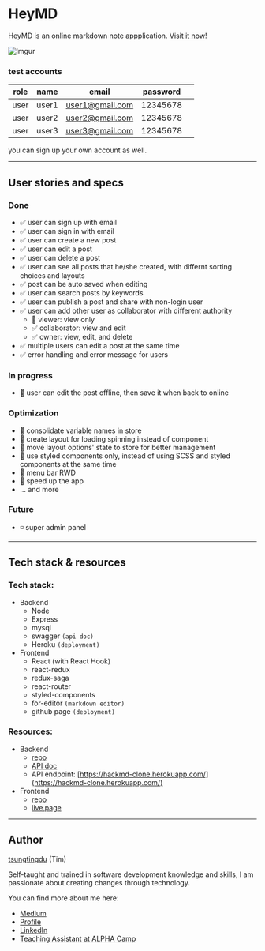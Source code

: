 # HeyMD

HeyMD is an online markdown note appplication. [Visit it now](https://tsungtingdu.github.io/heymd)!

![Imgur](https://i.imgur.com/CEe3JcG.png)

### test accounts

| role | name  | email           | password |     |
| ---- | ----- | --------------- | -------- | --- |
| user | user1 | user1@gmail.com | 12345678 |
| user | user2 | user2@gmail.com | 12345678 |
| user | user3 | user3@gmail.com | 12345678 |

you can sign up your own account as well.

---

## User stories and specs

### Done

- ✅ user can sign up with email
- ✅ user can sign in with email
- ✅ user can create a new post
- ✅ user can edit a post
- ✅ user can delete a post
- ✅ user can see all posts that he/she created, with differnt sorting choices and layouts
- ✅ post can be auto saved when editing
- ✅ user can search posts by keywords
- ✅ user can publish a post and share with non-login user
- ✅ user can add other user as collaborator with different authority
  - 🚧 viewer: view only
  - ✅ collaborator: view and edit
  - ✅ owner: view, edit, and delete
- ✅ multiple users can edit a post at the same time
- ✅ error handling and error message for users

### In progress

- 🚧 user can edit the post offline, then save it when back to online

### Optimization

- 🔸 consolidate variable names in store
- 🔸 create layout for loading spinning instead of component
- 🔸 move layout options' state to store for better management
- 🔸 use styled components only, instead of using SCSS and styled components at the same time
- 🔸 menu bar RWD
- 🔸 speed up the app
- ... and more

### Future

- ◽️ super admin panel

---

## Tech stack & resources

### Tech stack:

- Backend
  - Node
  - Express
  - mysql
  - swagger `(api doc)`
  - Heroku `(deployment)`
- Frontend
  - React (with React Hook)
  - react-redux
  - redux-saga
  - react-router
  - styled-components
  - for-editor `(markdown editor)`
  - github page `(deployment)`

### Resources:

- Backend
  - [repo](https://github.com/tsungtingdu/hackmd_clone_api_server)
  - [API doc](https://hackmd-clone.herokuapp.com/api-doc/#/)
  - API endpoint: [https://hackmd-clone.herokuapp.com/](https://hackmd-clone.herokuapp.com/)
- Frontend
  - [repo](https://github.com/tsungtingdu/heymd)
  - [live page](https://tsungtingdu.github.io/heymd)

---

## Author

[tsungtingdu](https://github.com/tsungtingdu) (Tim)

Self-taught and trained in software development knowledge and skills, I am passionate about creating changes through technology.

You can find more about me here:

- [Medium](https://medium.com/tds-note)
- [Profile](https://tsungtingdu.github.io/profile)
- [LinkedIn](https://www.linkedin.com/in/tsung-ting-tu/)
- [Teaching Assistant at ALPHA Camp](https://lighthouse.alphacamp.co/users/3247/ta_profile)
